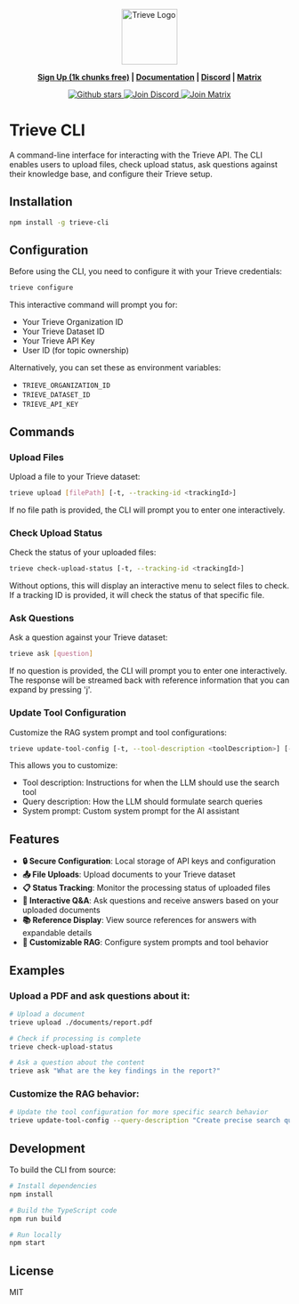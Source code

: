 <p align="center">
  <img height="100" src="https://cdn.trieve.ai/trieve-logo.png" alt="Trieve Logo">
</p>
<p align="center">
<strong><a href="https://dashboard.trieve.ai">Sign Up (1k chunks free)</a> | <a href="https://docs.trieve.ai">Documentation</a> | <a href="https://discord.gg/eBJXXZDB8z">Discord</a> | <a href="https://matrix.to/#/#trieve-general:trieve.ai">Matrix</a>
</strong>
</p>

<p align="center">
    <a href="https://github.com/devflowinc/trieve/stargazers">
        <img src="https://img.shields.io/github/stars/devflowinc/trieve.svg?style=flat&color=yellow" alt="Github stars"/>
    </a>
    <a href="https://discord.gg/CuJVfgZf54">
        <img src="https://img.shields.io/discord/1130153053056684123.svg?label=Discord&logo=Discord&colorB=7289da&style=flat" alt="Join Discord"/>
    </a>
    <a href="https://matrix.to/#/#trieve-general:trieve.ai">
        <img src="https://img.shields.io/badge/matrix-join-purple?style=flat&logo=matrix&logocolor=white" alt="Join Matrix"/>
    </a>
</p>

# Trieve CLI

A command-line interface for interacting with the Trieve API. The CLI enables users to upload files, check upload status, ask questions against their knowledge base, and configure their Trieve setup.

## Installation

```bash
npm install -g trieve-cli
```

## Configuration

Before using the CLI, you need to configure it with your Trieve credentials:

```bash
trieve configure
```

This interactive command will prompt you for:

- Your Trieve Organization ID
- Your Trieve Dataset ID
- Your Trieve API Key
- User ID (for topic ownership)

Alternatively, you can set these as environment variables:

- `TRIEVE_ORGANIZATION_ID`
- `TRIEVE_DATASET_ID`
- `TRIEVE_API_KEY`

## Commands

### Upload Files

Upload a file to your Trieve dataset:

```bash
trieve upload [filePath] [-t, --tracking-id <trackingId>]
```

If no file path is provided, the CLI will prompt you to enter one interactively.

### Check Upload Status

Check the status of your uploaded files:

```bash
trieve check-upload-status [-t, --tracking-id <trackingId>]
```

Without options, this will display an interactive menu to select files to check. If a tracking ID is provided, it will check the status of that specific file.

### Ask Questions

Ask a question against your Trieve dataset:

```bash
trieve ask [question]
```

If no question is provided, the CLI will prompt you to enter one interactively. The response will be streamed back with reference information that you can expand by pressing 'j'.

### Update Tool Configuration

Customize the RAG system prompt and tool configurations:

```bash
trieve update-tool-config [-t, --tool-description <toolDescription>] [-q, --query-description <queryDescription>] [-s, --system-prompt <systemPrompt>]
```

This allows you to customize:

- Tool description: Instructions for when the LLM should use the search tool
- Query description: How the LLM should formulate search queries
- System prompt: Custom system prompt for the AI assistant

## Features

- **🔒 Secure Configuration**: Local storage of API keys and configuration
- **📤 File Uploads**: Upload documents to your Trieve dataset
- **📋 Status Tracking**: Monitor the processing status of uploaded files
- **🤔 Interactive Q&A**: Ask questions and receive answers based on your uploaded documents
- **📚 Reference Display**: View source references for answers with expandable details
- **🔧 Customizable RAG**: Configure system prompts and tool behavior

## Examples

### Upload a PDF and ask questions about it:

```bash
# Upload a document
trieve upload ./documents/report.pdf

# Check if processing is complete
trieve check-upload-status

# Ask a question about the content
trieve ask "What are the key findings in the report?"
```

### Customize the RAG behavior:

```bash
# Update the tool configuration for more specific search behavior
trieve update-tool-config --query-description "Create precise search queries focusing on technical terms and definitions"
```

## Development

To build the CLI from source:

```bash
# Install dependencies
npm install

# Build the TypeScript code
npm run build

# Run locally
npm start
```

## License

MIT
